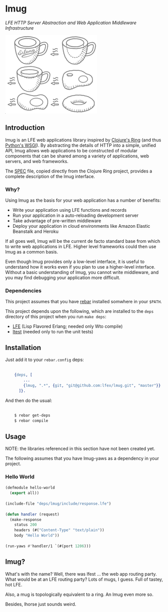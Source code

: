 # lmug

*LFE HTTP Server Abstraction and Web Application Middleware Infrastructure*

<img src="resources/images/mugring-small-grey-2.png" />


## Introduction

lmug is an LFE web applications library inspired by
[Clojure's Ring](https://github.com/ring-clojure/ring) (and thus
[Python's WSGI](http://legacy.python.org/dev/peps/pep-3333/)). By
abstracting the details of HTTP into a simple, unified
API, lmug allows web applications to be constructed of modular components
that can be shared among a variety of applications, web servers, and web
frameworks.

The [SPEC](doc/SPEC.md) file, copied directly from the Clojure Ring project,
provides a complete description of the lmug interface.


### Why?

Using lmug as the basis for your web application has a number of benefits:

* Write your application using LFE functions and records
* Run your application in a auto-reloading development server
* Take advantage of pre-written middleware
* Deploy your application in cloud environments like Amazon Elastic
  Beanstalk and Heroku

If all goes well, lmug will be the current de facto standard base from which
to write web applications in LFE. Higher level frameworks could then use
lmug as a common basis.

Even though lmug provides only a low-level interface, it is useful to
understand how it works even if you plan to use a higher-level interface.
Without a basic understanding of lmug, you cannot write middleware, and you
may find debugging your application more difficult.


### Dependencies

This project assumes that you have [rebar](https://github.com/rebar/rebar)
installed somwhere in your ``$PATH``.

This project depends upon the following, which are installed to the ``deps``
directory of this project when you run ``make deps``:

* [LFE](https://github.com/rvirding/lfe) (Lisp Flavored Erlang; needed only
  Wto compile)
* [ltest](https://github.com/lfex/ltest) (needed only to run the unit tests)


## Installation

Just add it to your ``rebar.config`` deps:

```erlang

    {deps, [
        ...
        {lmug, ".*", {git, "git@github.com:lfex/lmug.git", "master"}}
      ]}.
```

And then do the usual:

```bash

    $ rebar get-deps
    $ rebar compile
```


## Usage

NOTE: the libraries referenced in this section have not been created yet.

The following assumes that you have lmug-yaws as a dependency in your
project.


### Hello World

```cl
(defmodule hello-world
  (export all))

(include-file "deps/lmug/include/response.lfe")

(defun handler (request)
  (make-response
    status 200
    headers (#("Content-Type" "text/plain"))
    body "Hello World"))

(run-yaws #'handler/1 `(#(port 1206)))
```


## lmug?

What's with the name? Well, there was lfest ... the web app routing party.
What would be at an LFE routing party? Lots of mugs, I guess. Full of tastey,
hot LFE.

Also, a mug is topologically equivalent to a ring. An lmug even more so.

Besides, lhorse just sounds weird.
